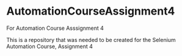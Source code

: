 # AutomationCourseAssignment4
For Automation Course Asssignment 4

This is a repository that was needed to be created for the Selenium Automation Course, Assignment 4
